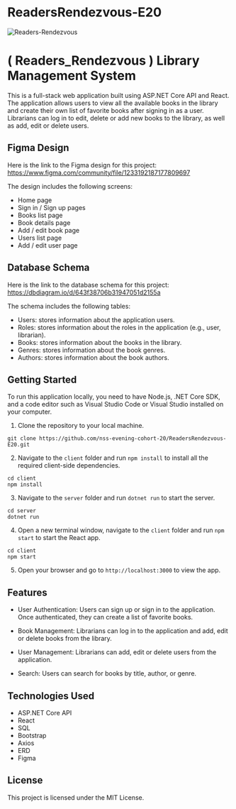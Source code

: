 # ReadersRendezvous-E20

![Readers-Rendezvous](https://user-images.githubusercontent.com/85176043/234161354-897b540f-73c2-4a92-a413-c55a3955e15d.png)

# ( Readers_Rendezvous ) Library Management System

This is a full-stack web application built using ASP.NET Core API and React. The application allows users to view all the available books in the library and create their own list of favorite books after signing in as a user. Librarians can log in to edit, delete or add new books to the library, as well as add, edit or delete users.

## Figma Design

Here is the link to the Figma design for this project: https://www.figma.com/community/file/1233192187177809697

The design includes the following screens:

- Home page
- Sign in / Sign up pages
- Books list page
- Book details page
- Add / edit book page
- Users list page
- Add / edit user page

## Database Schema

Here is the link to the database schema for this project: https://dbdiagram.io/d/643f38706b31947051d2155a

The schema includes the following tables:

- Users: stores information about the application users.
- Roles: stores information about the roles in the application (e.g., user, librarian).
- Books: stores information about the books in the library.
- Genres: stores information about the book genres.
- Authors: stores information about the book authors.

## Getting Started

To run this application locally, you need to have Node.js, .NET Core SDK, and a code editor such as Visual Studio Code or Visual Studio installed on your computer.

1. Clone the repository to your local machine.
```
git clone https://github.com/nss-evening-cohort-20/ReadersRendezvous-E20.git
```
2. Navigate to the `client` folder and run `npm install` to install all the required client-side dependencies.

```
cd client
npm install
```

3. Navigate to the `server` folder and run `dotnet run` to start the server.

```
cd server
dotnet run
```

4. Open a new terminal window, navigate to the `client` folder and run `npm start` to start the React app.

```
cd client
npm start
```

5. Open your browser and go to `http://localhost:3000` to view the app.

## Features

- User Authentication: Users can sign up or sign in to the application. Once authenticated, they can create a list of favorite books.

- Book Management: Librarians can log in to the application and add, edit or delete books from the library.

- User Management: Librarians can add, edit or delete users from the application.

- Search: Users can search for books by title, author, or genre.

## Technologies Used

- ASP.NET Core API
- React
- SQL
- Bootstrap
- Axios
- ERD
- Figma

## License

This project is licensed under the MIT License.
